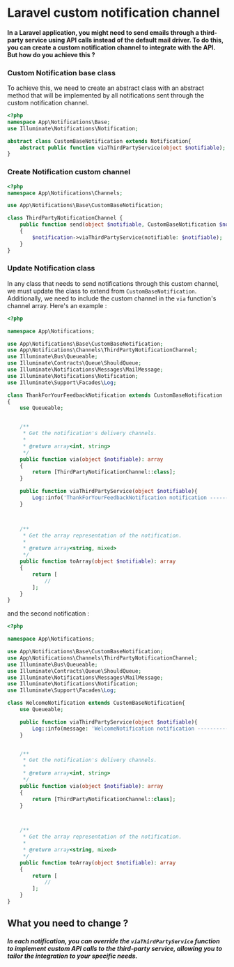 # Laravel custom notification channel

#### In a Laravel application, you might need to send emails through a third-party service using API calls instead of the default mail driver. To do this, you can create a custom notification channel to integrate with the API. But how do you achieve this ?

### Custom Notification base class

To achieve this, we need to create an abstract class with an abstract method that will be implemented by all notifications sent through the custom notification channel.

```php
<?php
namespace App\Notifications\Base;
use Illuminate\Notifications\Notification;

abstract class CustomBaseNotification extends Notification{
    abstract public function viaThirdPartyService(object $notifiable);
}

```

### Create Notification custom channel

```php
<?php
namespace App\Notifications\Channels;

use App\Notifications\Base\CustomBaseNotification;

class ThirdPartyNotificationChannel {
    public function send(object $notifiable, CustomBaseNotification $notification): void
    {
        $notification->viaThirdPartyService(notifiable: $notifiable);
    }
}

```

### Update Notification class

In any class that needs to send notifications through this custom channel, we must update the class to extend from `CustomBaseNotification`. Additionally, we need to include the custom channel in the `via` function's channel array. Here's an example :

```php
<?php

namespace App\Notifications;

use App\Notifications\Base\CustomBaseNotification;
use App\Notifications\Channels\ThirdPartyNotificationChannel;
use Illuminate\Bus\Queueable;
use Illuminate\Contracts\Queue\ShouldQueue;
use Illuminate\Notifications\Messages\MailMessage;
use Illuminate\Notifications\Notification;
use Illuminate\Support\Facades\Log;

class ThankForYourFeedbackNotification extends CustomBaseNotification
{
    use Queueable;


    /**
     * Get the notification's delivery channels.
     *
     * @return array<int, string>
     */
    public function via(object $notifiable): array
    {
        return [ThirdPartyNotificationChannel::class];
    }

    public function viaThirdPartyService(object $notifiable){
        Log::info('ThankForYourFeedbackNotification notification ---------------');
    }



    /**
     * Get the array representation of the notification.
     *
     * @return array<string, mixed>
     */
    public function toArray(object $notifiable): array
    {
        return [
            //
        ];
    }
}

```

and the second notification :

```php
<?php

namespace App\Notifications;

use App\Notifications\Base\CustomBaseNotification;
use App\Notifications\Channels\ThirdPartyNotificationChannel;
use Illuminate\Bus\Queueable;
use Illuminate\Contracts\Queue\ShouldQueue;
use Illuminate\Notifications\Messages\MailMessage;
use Illuminate\Notifications\Notification;
use Illuminate\Support\Facades\Log;

class WelcomeNotification extends CustomBaseNotification{
    use Queueable;

    public function viaThirdPartyService(object $notifiable){
        Log::info(message: 'WelcomeNotification notification ---------------');
    }


    /**
     * Get the notification's delivery channels.
     *
     * @return array<int, string>
     */
    public function via(object $notifiable): array
    {
        return [ThirdPartyNotificationChannel::class];
    }



    /**
     * Get the array representation of the notification.
     *
     * @return array<string, mixed>
     */
    public function toArray(object $notifiable): array
    {
        return [
            //
        ];
    }
}

```

## What you need to change ?

##### In each notification, you can override the `viaThirdPartyService` function to implement custom API calls to the third-party service, allowing you to tailor the integration to your specific needs.

